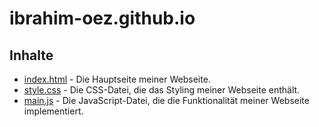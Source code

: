 # ibrahim-oez.github.io

## Inhalte

- [index.html](index.html) - Die Hauptseite meiner Webseite.
- [style.css](style.css) - Die CSS-Datei, die das Styling meiner Webseite enthält.
- [main.js](main.js) - Die JavaScript-Datei, die die Funktionalität meiner Webseite implementiert.
